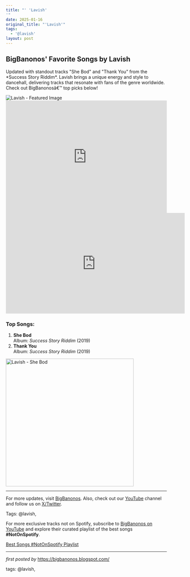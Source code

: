 ```yaml
---
title: "' 'Lavish'
'"
date: 2025-01-16
original_title: "'Lavish'"
tags:
  - '@lavish'
layout: post
---
```

<h2 >BigBanonos' Favorite Songs by Lavish</h2> <!-- Introductory Text -->
<p >Updated with standout tracks "She Bod" and "Thank You" from the *Success Story Riddim*. Lavish brings a unique energy and style to dancehall, delivering tracks that resonate with fans of the genre worldwide. Check out BigBanonosâ€™ top picks below!</p> <!-- Featured Image -->
<div > <img src="https://i.scdn.co/image/ab6761610000517427ccba669ce6d9008a9aac72" alt="Lavish - Featured Image">
</div> <!-- Spotify Playlist Embed -->
<div > <iframe src="https://open.spotify.com/embed/playlist/6iEsen5K2wyEGz4A8cK29p?utm_source=generator" width="100%" height="352" frameborder="0" allow="autoplay; clipboard-write; encrypted-media; fullscreen; picture-in-picture" loading="lazy"></iframe>
</div> <!-- YouTube Video Embed -->
<div > <iframe width="560" height="315" src="https://www.youtube.com/embed/videoseries?list=PLtuNtuTatqI0Zdm8KabPhF3R-R8Ftp6gW" frameborder="0" allow="accelerometer; autoplay; encrypted-media; gyroscope; picture-in-picture" allowfullscreen></iframe>
</div> <!-- Song List -->
<h3 >Top Songs:</h3>
<ol > <li><strong>She Bod</strong><br> Album: <em>Success Story Riddim</em> (2019) </li> <li><strong>Thank You</strong><br> Album: <em>Success Story Riddim</em> (2019) </li>
</ol> <!-- Additional Image -->
<div class="separator" > <a href="https://scontent-lga3-1.cdninstagram.com/vp/bd2d832ec59f7d9b518f26a8ee927408/5D8C381C/t51.2885-15/sh0.08/e35/c53.0.973.973a/s640x640/57106747_134026071084960_771671140904218329_n.jpg?_nc_ht=scontent-lga3-1.cdninstagram.com"> <img src="https://scontent-lga3-1.cdninstagram.com/vp/bd2d832ec59f7d9b518f26a8ee927408/5D8C381C/t51.2885-15/sh0.08/e35/c53.0.973.973a/s640x640/57106747_134026071084960_771671140904218329_n.jpg?_nc_ht=scontent-lga3-1.cdninstagram.com" alt="Lavish - She Bod" width="400" height="400"> </a>
</div> <!-- Footer Links -->
<hr />
<p >For more updates, visit <a href="https://bigbanonos.blogspot.com/" target="_blank">BigBanonos</a>. Also, check out our <a href="https://www.youtube.com/@BigBanonos" target="_blank">YouTube</a> channel and follow us on <a href="https://x.com/bigbanonos" target="_blank">X/Twitter</a>.</p> <!-- Tags -->
<p >Tags: @lavish,</p>


<!--Subscribe and Playlist Links-->
<div>
    <p>For more exclusive tracks not on Spotify, subscribe to <a href="https://www.youtube.com/@BigBanonos" target="_blank">BigBanonos on YouTube</a> and explore their curated playlist of the best songs <strong>#NotOnSpotify</strong>.</p>
    <p><a href="https://www.youtube.com/playlist?list=PLtuNtuTatqI0kFahUCbtbfenC_ET5O_tr" target="_blank">Best Songs #NotOnSpotify Playlist<br /></a></p></div>

<hr />

<p><em>first posted by</em> <a href="https://bigbanonos.blogspot.com/" rel="noopener" target="_new">https://bigbanonos.blogspot.com/</a></p>

<p>tags: @lavish,</p>
